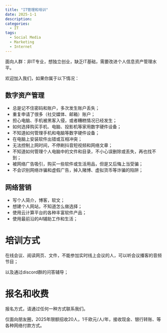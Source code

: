 ```yaml
---
title: "IT管理和培训"
date: 2025-1-1
description: 
categories:
  - IT
tags:
  - Social Media
  - Marketing
  - Internet
---
```


面向人群：非IT专业，想独立创业，缺乏IT基础，需要改进个人信息资产管理水平。

欢迎加入我们，如果你属于以下情况：

## 数字资产管理
- 总是记不住密码和账户，多次发生账户丢失；
- 重复申请了很多（社交媒体、邮箱）账户；
- 担心电脑、手机被黑客入侵，或者糟糕情况已经发生；
- 如何选择购买手机、电脑、投影机等家用数字硬件设备；
- 不知道如何管理手机和电脑等数字硬件设备；
- 在电脑上安装软件出错或互相冲突；
- 无法控制上网时间，不停刷抖音短视频和网络文章；
- 不知道如何管理个人电脑中的文件和目录，不小心误删除或丢失，再也找不到；
- 被网络广告吸引，购买一些软件或生活用品，但是又后悔上当受骗；
- 不会识别网络诈骗和虚假广告，掉入赌博、虚拟货币等诈骗的陷阱；


## 网络营销
- 写个人简介，博客，软文；
- 想建个人网站，不知道怎么做选择；
- 使用云计算平台的各种丰富软件产品；
- 使用最前沿的AI辅助工作和生活；


# 培训方式

在线会议、阅读网页、文件，不能参加实时线上会议的人，可以听会议播客的音频节目；

以及通过discord群的问答辅导；


# 报名和收费

报名方式，请通过任何一种方式联系我们。

仅面向朋友圈，2025年限额招收20人，1千欧元/人/年，接收现金、银行转账、等各种网络付款方式。

